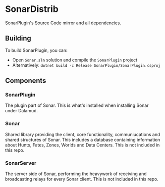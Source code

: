 # SonarDistrib
SonarPlugin's Source Code mirror and all dependencies.

## Building
To build SonarPlugin, you can:
- Open `Sonar.sln` solution and compile the `SonarPlugin` project
- Alternatively: `dotnet build -c Release SonarPlugin/SonarPlugin.csproj`

## Components
### SonarPlugin
The plugin part of Sonar. This is what's installed when installing Sonar under Dalamud.

### Sonar
Shared library providing the client, core functionality, communiucations and shared structures of Sonar. This includes a database containing information about Hunts, Fates, Zones, Worlds and Data Centers.
This is not included in this repo.

### SonarServer
The server side of Sonar, performing the heavywork of receiving and broadcasting relays for every Sonar client. 
This is not included in this repo.

